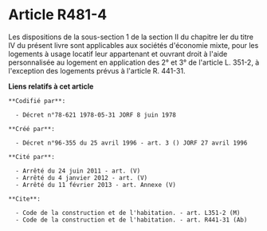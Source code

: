 # Article R481-4

Les dispositions de la sous-section 1 de la section II du chapitre Ier du titre IV du présent livre sont applicables aux
sociétés d'économie mixte, pour les logements à usage locatif leur appartenant et ouvrant droit à l'aide personnalisée au
logement en application des 2° et 3° de l'article L. 351-2, à l'exception des logements prévus à l'article R. 441-31.

**Liens relatifs à cet article**

	**Codifié par**:

	  - Décret n°78-621 1978-05-31 JORF 8 juin 1978

	**Créé par**:

	  - Décret n°96-355 du 25 avril 1996 - art. 3 () JORF 27 avril 1996

	**Cité par**:

	  - Arrêté du 24 juin 2011 - art. (V)
	  - Arrêté du 4 janvier 2012 - art. (V)
	  - Arrêté du 11 février 2013 - art. Annexe (V)

	**Cite**:

	  - Code de la construction et de l'habitation. - art. L351-2 (M)
	  - Code de la construction et de l'habitation. - art. R441-31 (Ab)

